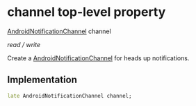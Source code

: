 


# channel top-level property









[AndroidNotificationChannel](https://pub.dev/documentation/flutter_local_notifications/15.1.0+1/flutter_local_notifications/AndroidNotificationChannel-class.html) channel
  
_<span class="feature">read / write</span>_



<p>Create a <a href="https://pub.dev/documentation/flutter_local_notifications/15.1.0+1/flutter_local_notifications/AndroidNotificationChannel-class.html">AndroidNotificationChannel</a> for heads up notifications.</p>



## Implementation

```dart
late AndroidNotificationChannel channel;
```








